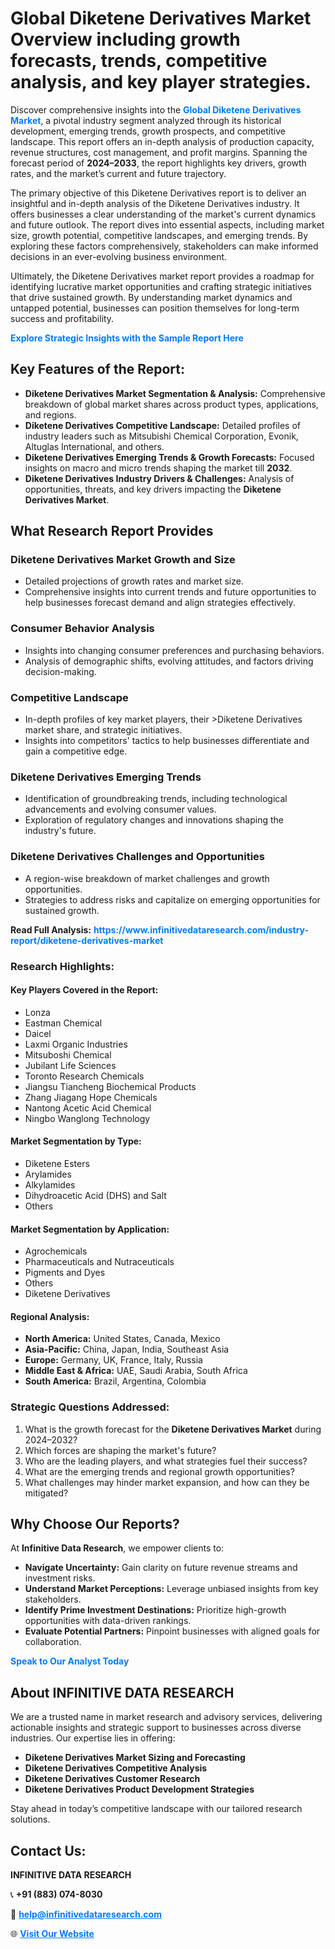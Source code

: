 <h1>Global Diketene Derivatives Market Overview including growth forecasts, trends, competitive analysis, and key player strategies.</h1>
<p>
Discover comprehensive insights into the 
<a href="https://www.infinitivedataresearch.com/industry-report/diketene-derivatives-market" rel="dofollow" style="color: #007BFF; text-decoration: none;"><strong>Global Diketene Derivatives Market</strong></a>, a pivotal industry segment analyzed through its historical development, emerging trends, growth prospects, and competitive landscape. This report offers an in-depth analysis of production capacity, revenue structures, cost management, and profit margins. Spanning the forecast period of <strong>2024–2033</strong>, the report highlights key drivers, growth rates, and the market’s current and future trajectory.
</p>
<p>
The primary objective of this Diketene Derivatives report is to deliver an insightful and in-depth analysis of the Diketene Derivatives industry. It offers businesses a clear understanding of the market's current dynamics and future outlook. The report dives into essential aspects, including market size, growth potential, competitive landscapes, and emerging trends. By exploring these factors comprehensively, stakeholders can make informed decisions in an ever-evolving business environment.
</p>
<p>
Ultimately, the Diketene Derivatives market report provides a roadmap for identifying lucrative market opportunities and crafting strategic initiatives that drive sustained growth. By understanding market dynamics and untapped potential, businesses can position themselves for long-term success and profitability.
</p>
<p>
<a href="https://www.infinitivedataresearch.com/request-sample/reportId=102457" style="color: #007BFF; text-decoration: none;"><strong>Explore Strategic Insights with the Sample Report Here</strong></a>
</p>

<h2>Key Features of the Report:</h2>
<ul>
<li><strong>Diketene Derivatives Market Segmentation & Analysis:</strong> Comprehensive breakdown of global market shares across product types, applications, and regions.</li>
<li><strong>Diketene Derivatives Competitive Landscape:</strong> Detailed profiles of industry leaders such as Mitsubishi Chemical Corporation, Evonik, Altuglas International, and others.</li>
<li><strong>Diketene Derivatives Emerging Trends & Growth Forecasts:</strong> Focused insights on macro and micro trends shaping the market till <strong>2032</strong>.</li>
<li><strong>Diketene Derivatives Industry Drivers & Challenges:</strong> Analysis of opportunities, threats, and key drivers impacting the <strong>Diketene Derivatives Market</strong>.</li>
</ul>

<h2>What Research Report Provides</h2>
<h3>Diketene Derivatives Market Growth and Size</h3>
<ul>
<li>Detailed projections of growth rates and market size.</li>
<li>Comprehensive insights into current trends and future opportunities to help businesses forecast demand and align strategies effectively.</li>
</ul>

<h3>Consumer Behavior Analysis</h3>
<ul>
<li>Insights into changing consumer preferences and purchasing behaviors.</li>
<li>Analysis of demographic shifts, evolving attitudes, and factors driving decision-making.</li>
</ul>

<h3>Competitive Landscape</h3>
<ul>
<li>In-depth profiles of key market players, their >Diketene Derivatives market share, and strategic initiatives.</li>
<li>Insights into competitors' tactics to help businesses differentiate and gain a competitive edge.</li>
</ul>

<h3>Diketene Derivatives Emerging Trends</h3>
<ul>
<li>Identification of groundbreaking trends, including technological advancements and evolving consumer values.</li>
<li>Exploration of regulatory changes and innovations shaping the industry's future.</li>
</ul>

<h3>Diketene Derivatives Challenges and Opportunities</h3>
<ul>
<li>A region-wise breakdown of market challenges and growth opportunities.</li>
<li>Strategies to address risks and capitalize on emerging opportunities for sustained growth.</li>
</ul>
<p><strong>Read Full Analysis:</strong> <a href="https://www.infinitivedataresearch.com/industry-report/diketene-derivatives-market" rel="dofollow" style="color: #007BFF; text-decoration: none;"><strong>https://www.infinitivedataresearch.com/industry-report/diketene-derivatives-market</strong></a></p>
<h3>Research Highlights:</h3>
<h4>Key Players Covered in the Report:</h4>
<ul><li>Lonza</li><li>Eastman Chemical</li><li>Daicel</li><li>Laxmi Organic Industries</li><li>Mitsuboshi Chemical</li><li>Jubilant Life Sciences</li><li>Toronto Research Chemicals</li><li>Jiangsu Tiancheng Biochemical Products</li><li>Zhang Jiagang Hope Chemicals</li><li>Nantong Acetic Acid Chemical</li><li>Ningbo Wanglong Technology</li></ul>
<h4>Market Segmentation by Type:</h4>
<ul><li>Diketene Esters</li><li>Arylamides</li><li>Alkylamides</li><li>Dihydroacetic Acid (DHS) and Salt</li><li>Others</li></ul>
<h4>Market Segmentation by Application:</h4>
<ul><li>Agrochemicals</li><li>Pharmaceuticals and Nutraceuticals</li><li>Pigments and Dyes</li><li>Others</li><li>Diketene Derivatives</li></ul>

<h4>Regional Analysis:</h4>
<ul>
<li><strong>North America:</strong> United States, Canada, Mexico</li>
<li><strong>Asia-Pacific:</strong> China, Japan, India, Southeast Asia</li>
<li><strong>Europe:</strong> Germany, UK, France, Italy, Russia</li>
<li><strong>Middle East & Africa:</strong> UAE, Saudi Arabia, South Africa</li>
<li><strong>South America:</strong> Brazil, Argentina, Colombia</li>
</ul>

<h3>Strategic Questions Addressed:</h3>
<ol>
<li>What is the growth forecast for the <strong>Diketene Derivatives Market</strong> during 2024–2032?</li>
<li>Which forces are shaping the market's future?</li>
<li>Who are the leading players, and what strategies fuel their success?</li>
<li>What are the emerging trends and regional growth opportunities?</li>
<li>What challenges may hinder market expansion, and how can they be mitigated?</li>
</ol>

<h2>Why Choose Our Reports?</h2>
<p>At <strong>Infinitive Data Research</strong>, we empower clients to:</p>
<ul>
<li><strong>Navigate Uncertainty:</strong> Gain clarity on future revenue streams and investment risks.</li>
<li><strong>Understand Market Perceptions:</strong> Leverage unbiased insights from key stakeholders.</li>
<li><strong>Identify Prime Investment Destinations:</strong> Prioritize high-growth opportunities with data-driven rankings.</li>
<li><strong>Evaluate Potential Partners:</strong> Pinpoint businesses with aligned goals for collaboration.</li>
</ul>
<p><a href="https://www.infinitivedataresearch.com/industry-report/diketene-derivatives-market" rel="dofollow" style="color: #007BFF; text-decoration: none;"><strong>Speak to Our Analyst Today</strong></a></p>

<h2>About INFINITIVE DATA RESEARCH</h2>
<p>We are a trusted name in market research and advisory services, delivering actionable insights and strategic support to businesses across diverse industries. Our expertise lies in offering:</p>
<ul>
<li><strong>Diketene Derivatives Market Sizing and Forecasting</strong></li>
<li><strong>Diketene Derivatives Competitive Analysis</strong></li>
<li><strong>Diketene Derivatives Customer Research</strong></li>
<li><strong>Diketene Derivatives Product Development Strategies</strong></li>
</ul>
<p>Stay ahead in today’s competitive landscape with our tailored research solutions.</p>

<h2>Contact Us:</h2>
<p><strong>INFINITIVE DATA RESEARCH</strong></p>
<p>📞 <strong>+91 (883) 074-8030</strong></p>
<p>📧 <strong><a href="mailto:help@infinitivedataresearch.com" style="color: #007BFF;">help@infinitivedataresearch.com</a></strong></p>
<p>🌐 <strong><a href="https://www.infinitivedataresearch.com" rel="dofollow" style="color: #007BFF;">Visit Our Website</a></strong></p>